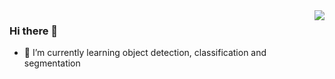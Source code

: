 <img align="right" src="https://github-readme-stats.vercel.app/api?username=zlx-6&theme=dark&show_icons=true&icon_color=dark&text_color=718096&bg_color=ffffff&hide_title=true"/>

### Hi there 👋
- 🌱 I’m currently learning object detection, classification and segmentation
<!--
**zlx-6/zlx-6** is a ✨ _special_ ✨ repository because its `README.md` (this file) appears on your GitHub profile.

Here are some ideas to get you started:

- 🔭 I’m currently working on ...
- 🌱 I’m currently learning ...
- 👯 I’m looking to collaborate on ...
- 🤔 I’m looking for help with ...
- 💬 Ask me about ...
- 📫 How to reach me: ...
- 😄 Pronouns: ...
- ⚡ Fun fact: ...
-->
